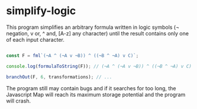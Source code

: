 # simplify-logic

This program simplifies an arbitrary formula written in logic symbols (¬ negation, v or, ^ and, \[A-z\] any character) until the result contains only one of each input character.

```ts

const F = fml`(¬A ^ (¬A v ¬B)) ^ ((¬B ^ ¬A) v C)`;

console.log(formulaToString(F)); // (¬A ^ (¬A v ¬B)) ^ ((¬B ^ ¬A) v C)

branchOut(F, 6, transformations); // ...

```

The program still may contain bugs and if it searches for too long, the Javascript Map will reach its maximum storage potential and the program will crash.
